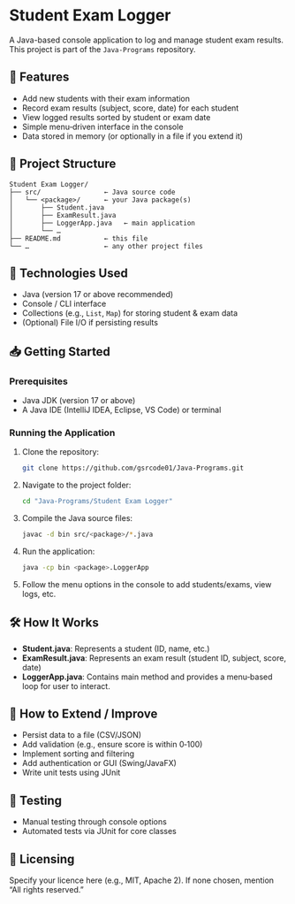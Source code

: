 # Student Exam Logger

A Java-based console application to log and manage student exam results.  
This project is part of the `Java‑Programs` repository.

## 🚀 Features

- Add new students with their exam information  
- Record exam results (subject, score, date) for each student  
- View logged results sorted by student or exam date  
- Simple menu‑driven interface in the console  
- Data stored in memory (or optionally in a file if you extend it)  

## 🧱 Project Structure

```
Student Exam Logger/
├── src/                ← Java source code
│   └── <package>/      ← your Java package(s)
│       ├── Student.java
│       ├── ExamResult.java
│       ├── LoggerApp.java   ← main application
│       └── …  
├── README.md           ← this file
└── …                   ← any other project files
```

## 🎯 Technologies Used

- Java (version 17 or above recommended)  
- Console / CLI interface  
- Collections (e.g., `List`, `Map`) for storing student & exam data  
- (Optional) File I/O if persisting results  

## 📥 Getting Started

### Prerequisites  
- Java JDK (version 17 or above)  
- A Java IDE (IntelliJ IDEA, Eclipse, VS Code) or terminal  

### Running the Application  
1. Clone the repository:  
   ```bash
   git clone https://github.com/gsrcode01/Java-Programs.git
   ```  
2. Navigate to the project folder:  
   ```bash
   cd "Java-Programs/Student Exam Logger"
   ```  
3. Compile the Java source files:  
   ```bash
   javac -d bin src/<package>/*.java
   ```  
4. Run the application:  
   ```bash
   java -cp bin <package>.LoggerApp
   ```  
5. Follow the menu options in the console to add students/exams, view logs, etc.

## 🛠️ How It Works

- **Student.java**: Represents a student (ID, name, etc.)  
- **ExamResult.java**: Represents an exam result (student ID, subject, score, date)  
- **LoggerApp.java**: Contains main method and provides a menu‑based loop for user to interact.

## 🔧 How to Extend / Improve

- Persist data to a file (CSV/JSON)  
- Add validation (e.g., ensure score is within 0‑100)  
- Implement sorting and filtering  
- Add authentication or GUI (Swing/JavaFX)  
- Write unit tests using JUnit  

## 🧪 Testing

- Manual testing through console options  
- Automated tests via JUnit for core classes  

## 📁 Licensing

Specify your licence here (e.g., MIT, Apache 2). If none chosen, mention “All rights reserved.”
